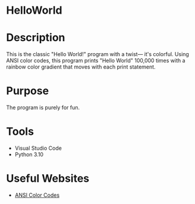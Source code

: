 # HelloWorld

# Description
This is the classic "Hello World!" program with a twist— it's colorful. Using ANSI color codes, this program prints "Hello World" 100,000 times with a rainbow color gradient that moves with each print statement.

# Purpose
The program is purely for fun.

# Tools
* Visual Studio Code
* Python 3.10

# Useful Websites
* [ANSI Color Codes](https://gist.github.com/rene-d/9e584a7dd2935d0f461904b9f2950007)
